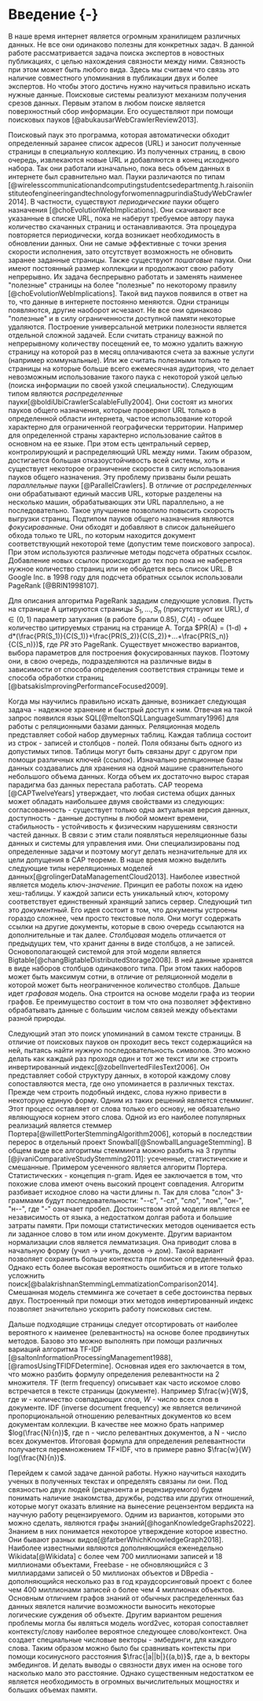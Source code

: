 # Введение {-}

В наше время интернет является огромным хранилищем различных данных. Не все они одинаково полезны для конкретных задач. В данной работе рассматривается задача поиска экспертов в новостных публикациях, с целью нахождения связности между ними. Связность при этом может быть любого вида. Здесь мы считаем что связь это наличие совместного упоминания в публикации двух и более экспертов. Но чтобы этого достичь нужно научиться правильно искать нужные данные. Поисковые системы реализуют механизм получения срезов данных. Первым этапом в любом поиске является поверхностный сбор информации. Его осуществляют при помощи поисковых пауков [@abukausarWebCrawlerReview2013]. 

Поисковый паук это программа, которая автоматически обходит определенный заранее список адресов (URL) и заносит полученные страницы в специальную коллекцию. Из полученных страниц, в свою очередь, извлекаются новые URL и добавляются в конец исходного набора. Так они работали изначально, пока весь объем данных в интернете был сравнительно мал. Пауки различаются по типам [@wirelesscommunicationandcomputingstudentcsedepartmentg.h.raisoniinstituteofengineeringandtechnologyforwomennagpurindiaStudyWebCrawler2014]. В частности, существуют _периодические_ пауки общего назначения [@choEvolutionWebImplications]. Они скачивают все указанные в списке URL, пока не наберут требуемое автору паука количество скачанных страниц и останавливаются. Эта процедура повторяется периодически, когда возникает необходимость в обновлении данных. Они не самые эффективные с точки зрения скорости исполнения, зато отсутствует возможность не обновить заранее заданные страницы. Также существуют _пошаговые_ пауки. Они имеют постоянный размер коллекции и продолжают свою работу непрерывно. Их задача беспрерывно работать и заменять наименее "полезные" страницы на более "полезные" по некоторому правилу [@choEvolutionWebImplications]. Такой вид пауков появился в ответ на то, что данные в интернете постоянно меняются. Одни страницы появляются, другие наоборот исчезают. Не все они одинаково "полезные" и в силу ограниченности доступной памяти некоторые удаляются. Построение универсальной метрики полезности является отдельной сложной задачей. Если считать страницу важной по непрерывному количеству посещений ее, то можно удалить важную страницу на которой раз в месяц оплачиваются счета за важные услуги (например коммунальные). Или же считать полезными только те страницы на которые больше всего ежемесячная аудитория, что делает невозможным использование такого паука с некоторой узкой целью (поиска информации по своей узкой специальности). Следующим типом являются _распределенные_ пауки[@boldiUbiCrawlerScalableFully2004]. Они состоят из многих пауков общего назначения, которые проверяют URL только в определенной области интернета, частое использование которой характерно для ограниченной географически территории. Например для определенной страны характерно использование сайтов в основном на ее языке. При этом есть центральный сервер, контролирующий и распределяющий URL между ними. Таким образом, достигается большая отказоустойчивость всей системы, хоть и существует некоторое ограничение скорости в силу использования пауков общего назначения. Эту проблему призваны были решать _параллельные_ пауки [@ParallelCrawlers]. В отличие от _распределенных_ они обрабатывают единый массив URL, которые разделены на несколько машин, обрабатывающих эти URL параллельно, а не последовательно. Такое улучшение позволило повысить скорость выгрузки страниц. Подтипом пауков общего назначения являются _фокусированные_. Они обходят и добавляют в список дальнейшего обхода только те URL, по которым находится документ соответствующий некоторой теме (допустим теме поискового запроса). При этом используются различные методы подсчета обратных ссылок. Добавление новых ссылок происходит до тех пор пока не наберется нужное количество страниц или не обойдется весь список URL. В Google Inc. в 1998 году для подсчета обратных ссылок использовали PageRank [@BRIN1998107]. 

Для описания алгоритма PageRank зададим следующие условия. Пусть на странице А цитируются страницы $S_1, ..., S_n$ (присутствуют их URL), $d \in (0,1)$ параметр затухания (в работе брали $0.85$), $C(A)$ - общее количество цитируемых страниц на странице А. Тогда $PR(A) = (1-d) + d*(\frac{PR(S_1)}{C(S_1)}+\frac{PR(S_2)}{C(S_2)}+...+\frac{PR(S_n)}{C(S_n)})$, где $PR$ это PageRank. Существует множество вариантов, выбора параметров для построения фокусированных пауков. Поэтому они, в свою очередь, подразделяются на различные виды в зависимости от способа определения соответствия страницы теме и способа обработки страниц [@batsakisImprovingPerformanceFocused2009].

Когда мы научились правильно искать данные, возникает следующая задача - надежное хранение и быстрый доступ к ним. Отвечая на такой запрос появился язык SQL[@meltonSQLLanguageSummary1996] для работы с реляционными базами данных. Реляционная модель представляет собой набор двумерных таблиц. Каждая таблица состоит из строк - записей и столбцов - полей. Поля обязаны быть одного из допустимых типов. Таблицы могут быть связаны друг с другом при помощи различных ключей (ссылок). Изначально реляционные базы данных создавались для хранения на одной машине сравнительного небольшого объема данных. Когда объем их достаточно вырос старая парадигма баз данных перестала работать. CAP теорема [@CAPTwelveYears] утверждает, что любая система общих данных может обладать наибольшее двумя свойствами из следующих: согласованность - существует только одна актуальная версия данных, доступность - данные доступны в любой момент времени, стабильность - устойчивость к физическим нарушениям связности частей данных. В связи с этим стали появляться нереляционные базы данных и системы для управления ими. Они специализированы под определенные задачи и поэтому могут делать незначительные для их цели допущения в CAP теореме. В наше время можно выделить следующие типы нереляционных моделей данных[@grolingerDataManagementCloud2013]. Наиболее известной является модель _ключ-значение_. Принцип ее работы похож на идею хеш-таблицы. У каждой записи есть уникальный ключ, которому соответствует единственный хранящий запись сервер. Следующий тип это _документный_. Его идея состоит в том, что документы устроены гораздо сложнее, чем просто текстовые поля. Они могут содержать ссылки на другие документы, которые в свою очередь ссылаются на дополнительные и так далее. _Столбцовая_ модель отличается от предыдущих тем, что хранит данны в виде столбцов, а не записей. Основополагающей системой для этой модели является Bigtable[@changBigtableDistributedStorage2008]. В ней данные хранятся в виде наборов столбцов одинакового типа. При этом таких наборов может быть максимум сотни, в отличие от реляционной модели в которой может быть неограниченное количество столбцов. Дальше идет _графовая_ модель. Она строится на основе модели графа из теории графов. Ее преимущество состоит в том что она позволяет эффективно обрабатывать данные с большим числом связей между объектами разной природы. 

Следующий этап это поиск упоминаний в самом тексте страницы. В отличие от поисковых пауков он проходит весь текст содержащийся на ней, пытаясь найти нужную последовательность символов. Это можно делать как каждый раз проходя один и тот же текст или же строить инвертированный индекс[@zobelInvertedFilesText2006]. Он представляет собой структуру данных, в которой каждому слову сопоставляются места, где оно упоминается в различных текстах. Прежде чем строить подобный индекс, слова нужно привести в некоторую единую форму. Одним из таких решений является стемминг. Этот процесс оставляет от слова только его основу, не обязательно являющуюся корнем этого слова. Одной из его наиболее популярных реализаций является стеммер Портера[@willettPorterStemmingAlgorithm2006], который в последствии перерос в отдельный проект Snowball[@SnowballLanguageStemming]. В общем виде все алгоритмы стемминга можно разбить на 3 группы [@jivaniComparativeStudyStemming2011]: усеченные, статистические и смешанные. Примером усеченного является алгоритм Портера. Статистических - концепция n-gram. Идея ее  заключается в том, что похожие слова имеют очень высокий процент совпадения. Алгоритм разбивает исходное слово на части длины n. Так для слова "слон" 3-граммами будут последовательности: "--с", "-сл", "сло", "лон", "он-", "н--", где "-" означает пробел. Достоинством этой модели является ее независимость от языка, а недостатком долгая работа и большие затраты памяти. При помощи статистических методов оценивается есть ли заданное слово в том или ином документе. Другим вариантом нормализации слов является лемматизация. Она приводит слова в начальную форму (учил -> учить, домов -> дом). Такой вариант позволяет сохранить больше контекста при поиске определенный фраз. Однако есть более высокая вероятность ошибиться и в итоге только усложнить поиск[@balakrishnanStemmingLemmatizationComparison2014]. Смешанная модель стемминга же сочетает в себе достоинства первых двух. Построенный при помощи этих методов инвертированный индекс позволяет значительно ускорить работу поисковых систем.

Дальше подходящие страницы следует отсортировать от наиболее вероятного к наименее (релевантность) на основе более продвинутых методов. Базово это можно выполнять при помощи различных вариаций алгоритма TF-IDF [@saltonInformationProcessingManagement1988], [@ramosUsingTFIDFDetermine]. Основная идея его заключается в том, что можно разбить формулу определения релевантности на 2 множителя. TF (term frequency) описывает как часто искомое слово встречается в тексте страницы (документе). Например $\frac{w}{W}$, где $w$ - количество совпадающих слов, $W$ - число всех слов в документе. IDF (inverse document frequency) же является величиной пропорциональной отношению релевантных документов ко всем документам коллекции. В качестве нее можно брать например $log(\frac{N}{n})$, где n - число релевантных документов, а N - число всех документов. Итоговая формула для определения релевантности получается перемножением TF$\times$IDF, что в примере равно $\frac{w}{W} log(\frac{N}{n})$.

Перейдем к самой задаче данной работы. Нужно научиться находить ученых в полученных текстах и определять связаны ли они. Под связностью двух людей (рецензента и рецензируемого) будем понимать наличие знакомства, дружбы, родства или других отношений, которые могут оказать влияние на вынесение рецензентом вердикта на научную работу рецензируемого. Одним из вариантов, которыми это можно сделать, являются графы знаний[@hoganKnowledgeGraphs2022]. Знанием в них понимается некоторое утверждение которое известно. Они бывают разных видов[@farberWhichKnowledgeGraph2018]. Наиболее известными являются дополняющийся еженедельно Wikidata[@Wikidata] с более чем 700 миллионами записей и 18 миллионами объектами, Freebase - не обновляющийся с 3 миллиардами записей о 50 миллионах объектов и DBpedia - дополняющийся несколько раз в год краудсорсинговый проект с более чем 400 миллионами записей о более чем 4 миллионах объектов. Основным
отличием графов знаний от обычных распределенных баз данных явялется наличие возможности выносить некоторые логические суждения об объекте. Другим вариантом решения проблемы могла бы являться модель word2vec, которая сопоставляет контексту/слову наиболее вероятное следующее слово/контекст. Она создает специальные числовые векторы - эмбединги, для каждого слова. Таким образом можно было бы сравнивать контексты при помощи косинусного расстояния $\frac{|a||b|}{(a,b)}$, где a, b векторы эмбедингов. И делать выводы о связности двух имен на основе того насколько мало это расстояние. Однако существенным недостатком ее является необходимость в огромных вычислительных мощностях и больших объемах памяти.


